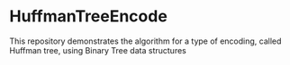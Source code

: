 # HuffmanTreeEncode
This repository demonstrates the algorithm for a type of encoding, called Huffman tree, using Binary Tree data structures
